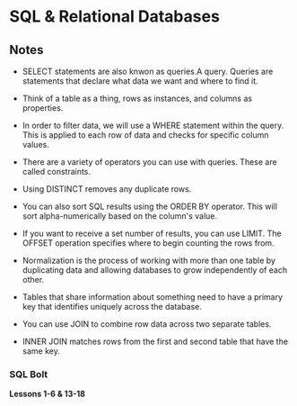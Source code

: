 # SQL & Relational Databases

## Notes

- SELECT statements are also knwon as queries.A query. Queries are statements that declare what data we want and where to find it. 

- Think of a table as a thing, rows as instances, and columns as properties.

- In order to filter data, we will use a WHERE statement within the query. This is applied to each row of data and checks for specific column values.

- There are a variety of operators you can use with queries. These are called constraints.

- Using DISTINCT removes any duplicate rows.

- You can also sort SQL results using the ORDER BY operator. This will sort alpha-numerically based on the column's value.

- If you want to receive a set number of results, you can use LIMIT. The OFFSET operation specifies where to begin counting the rows from.

- Normalization is the process of working with more than one table by duplicating data and allowing databases to grow independently of each other.

- Tables that share information about something need to have a primary key that identifies uniquely across the database.

- You can use JOIN to combine row data across two separate tables.

- INNER JOIN matches rows from the first and second table that have the same key.

### SQL Bolt

**Lessons 1-6 & 13-18**


